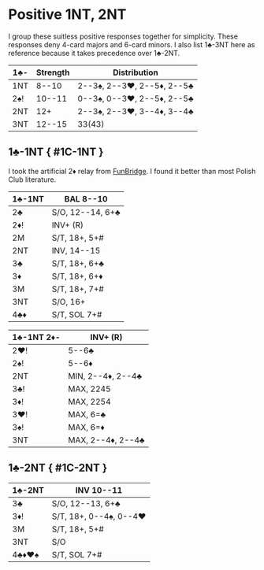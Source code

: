# Positive 1NT, 2NT

I group these suitless positive responses together for simplicity. These
responses deny 4-card majors and 6-card minors.  I also list 1♣-3NT here as
reference because it takes precedence over 1♣-2NT.

| 1♣- | Strength | Distribution |
|-----|----------|--------------|
| 1NT |  8--10   | 2--3♠, 2--3♥, 2--5♦, 2--5♣
| 2♠! | 10--11   | 0--3♠, 0--3♥, 2--5♦, 2--5♣
| 2NT | 12+      | 2--3♠, 2--3♥, 3--4♦, 3--4♣
| 3NT | 12--15   | 33(43)

## 1♣-1NT { #1C-1NT }

I took the artificial 2♦ relay from [FunBridge](https://funbridge.com).  I found
it better than most Polish Club literature.

| 1♣-1NT | BAL 8--10 |
|--------|-----------|
| 2♣     | S/O, 12--14, 6+♣
| 2♦!    | INV+ (R)
| 2M     | S/T, 18+, 5+#
| 2NT    | INV, 14--15
| 3♣     | S/T, 18+, 6+♣
| 3♦     | S/T, 18+, 6+♦
| 3M     | S/T, 18+, 7+#
| 3NT    | S/O, 16+
| 4♣♦    | S/T, SOL 7+#

| 1♣-1NT 2♦- | INV+ (R) |
|------------|----------|
| 2♥!        | 5--6♣
| 2♠!        | 5--6♦
| 2NT        | MIN, 2--4♦, 2--4♣
| 3♣!        | MAX, 2245
| 3♦!        | MAX, 2254
| 3♥!        | MAX, 6=♣
| 3♠!        | MAX, 6=♦
| 3NT        | MAX, 2--4♦, 2--4♣

## 1♣-2NT { #1C-2NT }

| 1♣-2NT | INV 10--11 |
|--------|------------|
| 3♣     | S/O, 12--13, 6+♣
| 3♦!    | S/T, 18+, 0--4♠, 0--4♥
| 3M     | S/T, 18+, 5+#
| 3NT    | S/O
| 4♣♦♥♠  | S/T, SOL 7+#
